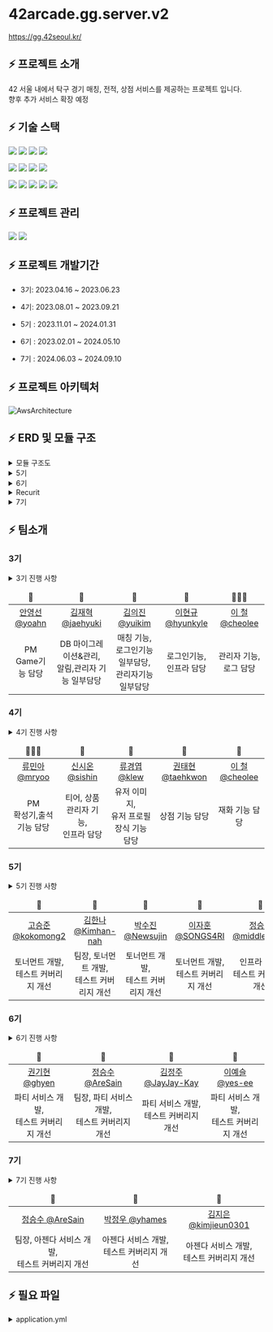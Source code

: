 # 42arcade.gg.server.v2

https://gg.42seoul.kr/

## ⚡️ 프로젝트 소개

42 서울 내에서 탁구 경기 매칭, 전적, 상점 서비스를 제공하는 프로젝트 입니다.
<br>
향후 추가 서비스 확장 예정
<br>

## ⚡️ 기술 스택

<img src="https://img.shields.io/badge/JAVA-007396?style=for-the-badge&logo=java&logoColor=white"></a>
<img src="https://img.shields.io/badge/spring-6DB33F?style=for-the-badge&logo=spring&logoColor=white">
<img src="https://img.shields.io/badge/spring_boot-6DB33F?style=for-the-badge&logo=springboot&logoColor=white">
<img src="https://img.shields.io/badge/spring_security-6DB33F?style=for-the-badge&logo=springsecurity&logoColor=white">

<img src="https://img.shields.io/badge/nginx-009639?style=for-the-badge&logo=nginx&logoColor=white"></a>
<img src="https://img.shields.io/badge/apache_tomcat-F8DC75?style=for-the-badge&logo=apachetomcat&logoColor=white">
<img src="https://img.shields.io/badge/linux-FCC624?style=for-the-badge&logo=linux&logoColor=black">
<img src="https://img.shields.io/badge/aws-232F3E?style=for-the-badge&logo=aws&logoColor=white">

<img src="https://img.shields.io/badge/mysql-4479A1?style=for-the-badge&logo=mysql&logoColor=white"><a>
<img src="https://img.shields.io/badge/redis-DC382D?style=for-the-badge&logo=redis&logoColor=white">
<img src="https://img.shields.io/badge/DOCKER-007396?style=for-the-badge&logo=DOCKER&logoColor=white">
<img src="https://img.shields.io/badge/grafana-F46800?style=for-the-badge&logo=grafana&logoColor=white">
<img src="https://img.shields.io/badge/prometheus-E6522C?style=for-the-badge&logo=prometheus&logoColor=white">

## ⚡️ 프로젝트 관리

<img src="https://img.shields.io/badge/github-181717?style=for-the-badge&logo=github&logoColor=white"></a>
<img src="https://img.shields.io/badge/JIRA-0052CC?style=for-the-badge&logo=jirasoftware&logoColor=white">

## ⚡️ 프로젝트 개발기간

- 3기: 2023.04.16 ~ 2023.06.23

- 4기: 2023.08.01 ~ 2023.09.21

- 5기 : 2023.11.01 ~ 2024.01.31

- 6기 : 2023.02.01 ~ 2024.05.10

- 7기 : 2024.06.03 ~ 2024.09.10

## ⚡️ 프로젝트 아키텍처

![AwsArchitecture](https://github.com/user-attachments/assets/54da941b-a8c4-4586-9489-5e1d1085d7b8)

## ⚡️ ERD 및 모듈 구조

<details>
<summary> 모듈 구조도</summary>
  
<img width="927" alt="모듈 구조도" src="https://github.com/user-attachments/assets/0012ada6-77eb-42d1-bb0a-ffbbc010ef36">
</details>

<details>
<summary> 5기</summary>
  
![5기ERD](https://github.com/user-attachments/assets/0f889aaa-a39d-4062-8063-a495d6cd8863)
</details>
<details>
<summary> 6기</summary>
  
![6기ERD](https://github.com/user-attachments/assets/4719ec57-64b3-42f8-8ada-a745f91c6444)
</details>
<details>
<summary> Recurit</summary>
  
![RecuritERD](https://github.com/user-attachments/assets/ad07f23e-2c99-4d21-b0b5-a5d47c28dcb1)
</details>
<details>
<summary> 7기</summary>
  
![7기ERD](https://github.com/user-attachments/assets/c5a147b6-107c-4524-b656-6183dc04ccf6)
</details>

## ⚡️ 팀소개

### 3기

<details>
<summary> 3기 진행 사항</summary>
<div markdown="1">

### ⚡️⚡ 로그인 연동 추가

- v1에서 지원하지 않던 카카오계정 연동 기능 추가(좌 : v1, 우: v2) </br></br>
  <img width=25% alt="loginv1" src="https://user-images.githubusercontent.com/58678617/177508304-6d7d2e49-5b07-4d6a-a5b9-59c5f3ddb6ce.png" >
  &nbsp;&nbsp;&nbsp;&nbsp;
  <img width=50% alt="loginv2" src="https://github.com/42organization/42gg.server.dev.v2/assets/67796301/f63aa7ae-4c60-4fbc-a192-037bf880a03f" >
  &nbsp;&nbsp;&nbsp;&nbsp;

### ⚡️⚡ DB table 구조 변경

- v1에서 확장을 위해 열어둔 구조나 테이블마다 여러 곳에 있던 중복된 속성 제거
- v1 -> v2 테이블 수 감소 :  14 -> 12

<img width=90% alt="erdv1" src="https://github.com/42organization/42gg.server.dev.v2/assets/67796301/4570fa91-1311-4d6f-a5ee-b356bcd95fbc" >
&nbsp;&nbsp;&nbsp;&nbsp;
</br>
<img width=90% alt="erdv2" src="https://github.com/42organization/42gg.server.dev.v2/assets/67796301/b698ec11-ad81-4504-8a52-2c3d2c8e63b1" >
&nbsp;&nbsp;&nbsp;&nbsp;

### ⚡️⚡ 게임추가 기능

- v1에서 1개의 예약만 되던 것에서 최대 3개까지 예약을 잡을 수 있도록 변경
  </br></br>
  <div style="text-align : center;">
  <img width=60% alt="matchv2" src="https://github.com/42organization/42gg.server.dev.v2/assets/67796301/2b6e53d7-48de-4d43-8a4d-5f45ebf11097" >&nbsp;&nbsp;&nbsp;&nbsp;
  </div>

### ⚡️⚡ 도커 도입

- v2에서 도커 도입을 통해 컨테이너를 통한 서버 관리 도입
  </br>

<div style="text-align : center;">
<img width=80% alt="dockerPs" src="https://github.com/42organization/42gg.server.dev.v2/assets/67796301/cd4d2d37-4082-4bd1-99a6-bb1728be1700" >&nbsp;&nbsp;&nbsp;&nbsp;
 </div>

### ⚡️⚡ 모니터링 도입

- grafana를 통한 서버 모니터링 도입
  </br>

<div style="text-align : center;">
<img width=80% alt="dockerPs" src="https://github.com/42organization/42gg.server.dev.v2/assets/67796301/7da03342-14ed-47c7-9183-a68ad663109c" >&nbsp;&nbsp;&nbsp;&nbsp;
 </div>

</div>
</details>

<table>
  <thead>
    <tr>
        <td align=center>🏓</td>
        <td align=center>🏓</td>
        <td align=center>🏓</td>
        <td align=center>🏓</td>
        <td align=center>👨🏻‍💻</td>
    </tr>
  </thead>
    <tr>
        <td align=center><a href="https://github.com/AYoungSn">안영선 @yoahn</a></td>
        <td align=center><a href="https://github.com/greatSweetMango">김재혁 @jaehyuki</a></td>
        <td align=center><a href="https://github.com/kmularise">김의진 @yuikim</a></td>
        <td align=center><a href="https://github.com/wken5577">이현규 @hyunkyle</a></td>
        <td align=center><a href="https://github.com/FeFe2200">이 철 @cheolee</a></td>
    </tr>
    <tr>
        <td align=center>PM<br>Game기능 담당</td>
        <td align=center>DB 마이그레이션&관리,<br>알림,관리자 기능 일부담당</td>
        <td align=center>매칭 기능,<br>
로그인기능 일부담당,<br>관리자기능 일부담당</td>
        <td align=center>로그인기능,<br>인프라 담당</td>
        <td align=center>관리자 기능,<br>로그 담당</td>
    </tr>

</table>

### 4기

<details>
<summary> 4기 진행 사항</summary>
<div markdown="1">

### ⚡️⚡ DB table 구조 변경

- 상점, 티어 등 서비스 확장을 위한 DB 재설계
  <img width="1103" alt="ERD V3" src="https://github.com/8luerose/42GG_Server/assets/105616046/a1eb2c31-53cc-4c12-94ff-5ca51ec2d522">

### ⚡️⚡ 재화 시스템 추가

- 출석, 게임 승패에 연관해 재화 시스템 추가
  <img width="400" alt="attendance" src="https://github.com/42organization/42gg.server.dev.v2/assets/95139402/caa564c8-cb1b-45eb-975c-9e685911e764">

### ⚡️⚡ 상점, 아이템 서비스 추가

- 유저 요구사항을 반영한 기능 확장
  <img width="629" alt="스크린샷 2023-09-23 오후 11 48 01" src="https://github.com/8luerose/42GG_Server/assets/105616046/77ce958b-5901-4638-9833-ab27cc182e88">
  <img width="689" alt="스크린샷 2023-09-23 오후 11 48 18" src="https://github.com/8luerose/42GG_Server/assets/105616046/f953cbc4-9d97-4485-b318-4fe73e3e3222">

### ⚡️⚡ 티어 시스템 추가

- 랭킹전 활성화를 위한 티어 시스템 추가
  <img width="400" alt="tier" src="https://github.com/42organization/42gg.server.dev.v2/assets/95139402/342e0013-13e0-4482-84b5-4381df0498cf">

### ⚡️⚡ 관리자 페이지 구현

- 원활한 운영을 위한 관리자 기능 추가
  <img width="400" alt="admin" src="https://github.com/42organization/42gg.server.dev.v2/assets/95139402/59756773-48f3-463a-91e4-6bb263aac2f5">

</div>
</details>

<table>
  <thead>
    <tr>
        <td align=center>👩🏻‍💻</td>
        <td align=center>🏓</td>
        <td align=center>🏓</td>
        <td align=center>🏓</td>
        <td align=center>🏓</td>
    </tr>
  </thead>
    <tr>
        <td align=center><a href="https://github.com/rrrmina">류민아 @mryoo</a></td>
        <td align=center><a href="https://github.com/Sion99">신시온 @sishin</a></td>
        <td align=center><a href="https://github.com/kylew1004">류경엽 @klew</a></td>
        <td align=center><a href="https://github.com/8luerose">권태현 @taehkwon</a></td>
        <td align=center><a href="https://github.com/FeFe2200">이 철 @cheolee</a></td>
    </tr>
    <tr>
        <td align=center>PM<br> 확성기,출석 기능 담당</td>
        <td align=center>티어, 상품 관리자 기능,<br>인프라 담당</td>
        <td align=center>유저 이미지,<br>유저 프로필 장식 기능 담당</td>
        <td align=center>상점 기능 담당</td>
        <td align=center>재화 기능 담당</td>
    </tr>

</table>

### 5기

<details>
<summary> 5기 진행 사항</summary>
<div markdown="1">

### ⚡️⚡ 토너먼트 개발

<img width="437" alt="5th-tournament" src="https://github.com/42organization/42gg.server.dev.v2/assets/33301153/edae9ab7-b871-4c33-9d2a-d571615b9a6f">

### ⚡️⚡ 테스트 커버리지 개선 (2024-03-19 기준)

### 전체 68% -> 74%

<img width="878" alt="5th-test-coverage-total" src="https://github.com/42organization/42gg.server.dev.v2/assets/33301153/a479b541-c93c-45bb-a75f-ecaa2332ab16">

### 단위 테스트 0% -> 30%

<img width="1312" alt="5th-test-coverage-unit" src="https://github.com/42organization/42gg.server.dev.v2/assets/33301153/1eeb1495-d500-4345-b1d2-ba1cfe4ec6c4">

### ⚡️⚡ 아키텍처 변경

### BEFORE

<img alt="systemArchitecture" src="https://github.com/42organization/42gg.server.dev.v2/assets/67796301/c51e8d73-d8f2-4f5e-935c-325ec263857e" >
&nbsp;&nbsp;&nbsp;&nbsp;

### AFTER

![gg-5th-architecture](https://github.com/42organization/42gg.server.dev.v2/assets/33301153/f801e7b5-d579-467b-9ad0-2bfec506dcaa)

### ⚡️⚡ DB table 구조 변경

![image](https://github.com/42organization/42gg.server.dev.v2/assets/33301153/d4c68d74-590c-41db-9c47-0bdd4f249bc3)


</div>
</details>

<table>
  <thead>
    <tr>
        <td align=center>🏓</td>
        <td align=center>🏓</td>
        <td align=center>🏓</td>
        <td align=center>🏓</td>
        <td align=center>🏓</td>
    </tr>
  </thead>
    <tr>
        <td align=center><a href="https://github.com/kokomong2">고승준 @kokomong2</a></td> 
        <td align=center><a href="https://github.com/Kimhan-nah">김한나 @Kimhan-nah</a></td>
        <td align=center><a href="https://github.com/Newsujin">박수진 @Newsujin</a></td>
        <td align=center><a href="https://github.com/SONGS4RI"> 이자훈 @SONGS4RI</a></td>
        <td align=center><a href="https://github.com/middlefitting">정승철 @middlefitting</a></td>
    </tr>
    <tr>
        <td align=center>토너먼트 개발, <br> 테스트 커버리지 개선</td>
        <td align=center>팀장, 토너먼트 개발, <br> 테스트 커버리지 개선</td>
        <td align=center>토너먼트 개발, <br> 테스트 커버리지 개선</td>
        <td align=center>토너먼트 개발, <br> 테스트 커버리지 개선</td>
        <td align=center>인프라 담당, <br> 테스트 커버리지 개선</td>
    </tr>
</table>

### 6기

<details>
<summary> 6기 진행 사항</summary>
<div markdown="1">

### ⚡️⚡ 파티 서비스 개발

<img width="677" alt="42party" src="https://github.com/42organization/42gg.server.dev.v2/assets/79272189/1d2f114a-0d8e-401a-a45b-9419881f86f2">

### ⚡️⚡ 테스트 커버리지 개선 (2024-04-16 기준)

### 전체 74% -> 75.9%

![integrationTest](https://github.com/42organization/42gg.server.dev.v2/assets/79272189/79731062-a8f4-4575-a683-61fa5dd60a15)

### 단위 테스트 30% -> 36.7%

![unitTest](https://github.com/42organization/42gg.server.dev.v2/assets/79272189/b0e5055b-9008-40d8-b93a-3b05fdffc710)

### ⚡️⚡ DB table 구조 변경

![image](https://github.com/42organization/42gg.server.dev.v2/assets/79272189/c9c47670-b955-4e34-a589-c498008446f0)


</div>
</details>

<table>
  <thead>
    <tr>
        <td align=center>🏓</td>
        <td align=center>🏓</td>
        <td align=center>🏓</td>
        <td align=center>🏓</td>
    </tr>
  </thead>
    <tr>
        <td align=center><a href="https://github.com/ghyen">권기현 @ghyen</a></td> 
        <td align=center><a href="https://github.com/AreSain">정승수 @AreSain</a></td>
        <td align=center><a href="https://github.com/JayJay-Kay">김정주 @JayJay-Kay</a></td>
        <td align=center><a href="https://github.com/yes-ee"> 이예슬 @yes-ee</a></td>
    </tr>
    <tr>
        <td align=center>파티 서비스 개발, <br> 테스트 커버리지 개선</td>
        <td align=center>팀장, 파티 서비스 개발, <br> 테스트 커버리지 개선</td>
        <td align=center>파티 서비스 개발, <br> 테스트 커버리지 개선</td>
        <td align=center>파티 서비스 개발, <br> 테스트 커버리지 개선</td>
    </tr>
</table>

### 7기

<details>
<summary> 7기 진행 사항</summary>
<div markdown="1">

### ⚡️⚡ 행사 서비스 개발

- 42서울 내 행사를 진행할 수 있는 서비스 개발
![인덱스](https://github.com/user-attachments/assets/48966d80-337f-42d9-9024-b1f5392a81ab)

- 행사 개최, 참가, 결과 확인, 개인 프로필 등의 기능을 제공
![대회목록](https://github.com/user-attachments/assets/cf5fb4b3-bcad-4e89-ab8b-3f798f3cba9f)
![상세보기](https://github.com/user-attachments/assets/f6109e2c-3a93-462c-a899-cfc35989dc20)
![대회 참가](https://github.com/user-attachments/assets/f11b5c89-ebc2-4d2d-91c7-25317d33ad2d)
![프로필](https://github.com/user-attachments/assets/f9b31b71-76f6-4bf0-9b5c-d56446e292a0)

- 평가 포인트를 티켓으로 환전해 사용해 공식 대회를 참가해 칭호와 업적 등의 보상을 받을 수 있음(현재는 기부만 가능)
![티켓 페이지](https://github.com/user-attachments/assets/fd76a962-1254-4354-a1ff-be93950d75a3)

### ⚡️⚡ DataFlow

![AgendaDataFlow](https://github.com/user-attachments/assets/f9fd25ee-d275-41a3-be78-501eba88df5f)

### ⚡️⚡ DB table 구조 변경

![7기ERD](https://github.com/user-attachments/assets/e3d2e431-1154-43d6-8a48-dd2ac2e510a5)

</div>
</details>

<table>
  <thead>
    <tr>
        <td align=center>🏓</td>
        <td align=center>🏓</td>
        <td align=center>🏓</td>
    </tr>
  </thead>
    <tr>
        <td align=center><a href="https://github.com/AreSain">정승수 @AreSain</a></td>
        <td align=center><a href="https://github.com/yhames">박정우 @yhames</a></td> 
        <td align=center><a href="https://github.com/kimjieun0301">김지은 @kimjieun0301</a></td>
    </tr>
    <tr>
        <td align=center>팀장, 아젠다 서비스 개발, <br> 테스트 커버리지 개선</td>
        <td align=center>아젠다 서비스 개발, <br> 테스트 커버리지 개선</td>
        <td align=center>아젠다 서비스 개발, <br> 테스트 커버리지 개선</td>
    </tr>
</table>

## ⚡️ 필요 파일

<details>
<summary> application.yml </summary>
<div markdown="1">

다음과 같은 양식의 "application.yml"파일이 "src/main/resources/"경로에 필요합니다.

```
spring:
  profiles:
    active: main

  security:
    oauth2.client:
      authenticationScheme: ""
      registration:
        42:
          redirect-uri: ""
          authorization-grant-type: ""
          scope: public
        kakao:
          redirect-uri: ""
          authorization-grant-type: ""
          scope: ""
      provider:
        42:
          authorization-uri: ""
          token-uri: ""
          user-info-uri: ""
          user-name-attribute: ""
        kakao:
          authorization-uri: ""
          token-uri: ""
          user-info-uri: ""
          user-name-attribute: ""

  mvc:
    hiddenmethod:
      filter:
        enabled: ""
  data:
    web:
      pageable:
        default-page-size: ""
        one-indexed-parameters: ""

  mail:
    host: ""
    port: ""
    username: ""
    password: ""
    properties:
      mail:
        smtp:
          starttls:
            enable: ""
            required: ""
          auth: ""

  # Message 설정
  messages:
    basename: ""
    encoding: ""

springdoc:
  swagger-ui:
    path: ""
  default-consumes-media-type: ""
  default-produces-media-type: ""

app:
  auth:
    tokenSecret: ""
    refreshTokenSecret: ""

info:
  image:
    defaultUrl: '유저 기본 이미지 경로'
    itemNotFoundUrl: 'not_found 이미지 경로'

---
spring.config.activate.on-profile: main
spring:
  # main server에서는 swagger-ui를 사용하지 않음
  springdoc:
    swagger-ui:
      enabled: ""

  # 데이터 소스 설정
  datasource:
    url: ""
    driverClassName: ""
    user: ""
    password: ""

  flyway:
    enabled: ""
    baselineOnMigrate: ""
    locations: ""
    url: ""
    user: ""
    password: ""

  jpa:
    database-platform: ""
    hibernate:
      ddl-auto: ""
    properties:
      hibernate:
        show_sql: ""
        format_sql: ""
        use_sql_comments: ""

  security:
    oauth2.client:
      registration:
        42:
          client-id: ""
          client-secret: ""
        kakao:
          client-id: ""
          client-secret: ""
          client-authentication-method: ""

  # Redis 설정
  cache:
    type: ""
  redis:
    host: ""
    port: ""

# cors 설정
cors:
  allowed-origins: ""
  allowed-methods: ""
  allowed-headers: ""
  allowed-credentials: ""
  max-age: ""

info:
  web:
    frontUrl: ""
    domain: ""

cloud:
  aws:
    credentials:
      accessKey: ""
      secretKey: ""
    s3:
      bucket: ""
      dir: ""
    region:
      static: ""
    stack:
      auto: ""

slack:
  xoxbToken: ""

app:
  auth:
    tokenExpiry: ""
    refreshTokenExpiry: ""

```

</div>
</details>
